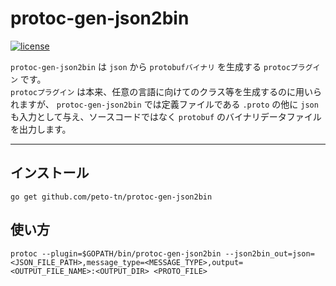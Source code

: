 protoc-gen-json2bin
================
[![license](https://img.shields.io/badge/license-MIT-4183c4.svg)](https://github.com/peto-tn/protoc-gen-json2bin/blob/master/LICENSE)

`protoc-gen-json2bin` は `json` から `protobufバイナリ` を生成する `protocプラグイン` です。  
`protocプラグイン` は本来、任意の言語に向けてのクラス等を生成するのに用いられますが、 `protoc-gen-json2bin` では定義ファイルである `.proto` の他に `json` も入力として与え、ソースコードではなく `protobuf` のバイナリデータファイルを出力します。

----
## インストール
```
go get github.com/peto-tn/protoc-gen-json2bin
```

## 使い方
```
protoc --plugin=$GOPATH/bin/protoc-gen-json2bin --json2bin_out=json=<JSON_FILE_PATH>,message_type=<MESSAGE_TYPE>,output=<OUTPUT_FILE_NAME>:<OUTPUT_DIR> <PROTO_FILE>
```
